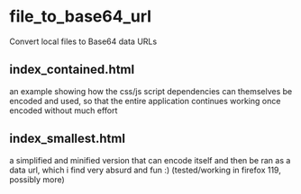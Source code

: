 # file_to_base64_url
Convert local files to Base64 data URLs

## index_contained.html
an example showing how the css/js script dependencies can themselves be encoded and used, so that the entire application continues working once encoded without much effort
## index_smallest.html
a simplified and minified version that can encode itself and then be ran as a data url, which i find very absurd and fun :) (tested/working in firefox 119, possibly more)

